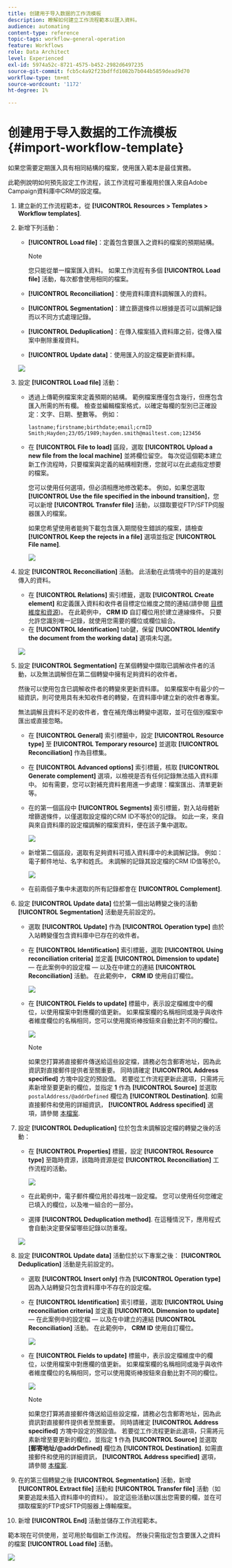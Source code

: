 ```yaml
---
title: 创建用于导入数据的工作流模板
description: 瞭解如何建立工作流程範本以匯入資料。
audience: automating
content-type: reference
topic-tags: workflow-general-operation
feature: Workflows
role: Data Architect
level: Experienced
exl-id: 5974a52c-8721-4575-b452-2982d6497235
source-git-commit: fcb5c4a92f23bdffd1082b7b044b5859dead9d70
workflow-type: tm+mt
source-wordcount: '1172'
ht-degree: 1%

---
```


# 创建用于导入数据的工作流模板 {#import-workflow-template}

如果您需要定期匯入具有相同結構的檔案，使用匯入範本是最佳實務。

此範例說明如何預先設定工作流程，該工作流程可重複用於匯入來自Adobe Campaign資料庫中CRM的設定檔。

1. 建立新的工作流程範本，從 **[!UICONTROL Resources > Templates > Workflow templates]**.
1. 新增下列活動：

   * **[!UICONTROL Load file]**：定義包含要匯入之資料的檔案的預期結構。

      >[!NOTE]
      >
      >您只能從單一檔案匯入資料。 如果工作流程有多個 **[!UICONTROL Load file]** 活動，每次都會使用相同的檔案。

   * **[!UICONTROL Reconciliation]**：使用資料庫資料調解匯入的資料。
   * **[!UICONTROL Segmentation]**：建立篩選條件以根據是否可以調解記錄而以不同方式處理記錄。
   * **[!UICONTROL Deduplication]**：在傳入檔案插入資料庫之前，從傳入檔案中刪除重複資料。
   * **[!UICONTROL Update data]**：使用匯入的設定檔更新資料庫。

   ![](assets/import_template_example0.png)

1. 設定 **[!UICONTROL Load file]** 活動：

   * 透過上傳範例檔案來定義預期的結構。 範例檔案應僅包含幾行，但應包含匯入所需的所有欄。 檢查並編輯檔案格式，以確定每欄的型別已正確設定：文字、日期、整數等。 例如：

      ```
      lastname;firstname;birthdate;email;crmID
      Smith;Hayden;23/05/1989;hayden.smith@mailtest.com;123456
      ```

   * 在 **[!UICONTROL File to load]** 區段，選取 **[!UICONTROL Upload a new file from the local machine]** 並將欄位留空。 每次從這個範本建立新工作流程時，只要檔案與定義的結構相對應，您就可以在此處指定想要的檔案。

      您可以使用任何選項，但必須相應地修改範本。 例如，如果您選取 **[!UICONTROL Use the file specified in the inbound transition]**，您可以新增 **[!UICONTROL Transfer file]** 活動，以擷取要從FTP/SFTP伺服器匯入的檔案。

      如果您希望使用者能夠下載包含匯入期間發生錯誤的檔案，請檢查 **[!UICONTROL Keep the rejects in a file]** 選項並指定 **[!UICONTROL File name]**.

      ![](assets/import_template_example1.png)

1. 設定 **[!UICONTROL Reconciliation]** 活動。 此活動在此情境中的目的是識別傳入的資料。

   * 在 **[!UICONTROL Relations]** 索引標籤，選取 **[!UICONTROL Create element]** 和定義匯入資料和收件者目標定位維度之間的連結(請參閱 [目標維度和資源](../../automating/using/query.md#targeting-dimensions-and-resources))。 在此範例中， **CRM ID** 自訂欄位用於建立連線條件。 只要允許您識別唯一記錄，就使用您需要的欄位或欄位組合。
   * 在 **[!UICONTROL Identification]** tab鍵，保留 **[!UICONTROL Identify the document from the working data]** 選項未勾選。

   ![](assets/import_template_example2.png)

1. 設定 **[!UICONTROL Segmentation]** 在某個轉變中擷取已調解收件者的活動，以及無法調解但在第二個轉變中擁有足夠資料的收件者。

   然後可以使用包含已調解收件者的轉變來更新資料庫。 如果檔案中有最少的一組資訊，則可使用具有未知收件者的轉變，在資料庫中建立新的收件者專案。

   無法調解且資料不足的收件者，會在補充傳出轉變中選取，並可在個別檔案中匯出或直接忽略。

   * 在 **[!UICONTROL General]** 索引標籤中，設定 **[!UICONTROL Resource type]** 至 **[!UICONTROL Temporary resource]** 並選取 **[!UICONTROL Reconciliation]** 作為目標集。
   * 在 **[!UICONTROL Advanced options]** 索引標籤，核取 **[!UICONTROL Generate complement]** 選項，以檢視是否有任何記錄無法插入資料庫中。 如有需要，您可以對補充資料套用進一步處理：檔案匯出、清單更新等。
   * 在的第一個區段中 **[!UICONTROL Segments]** 索引標籤，對入站母體新增篩選條件，以僅選取設定檔的CRM ID不等於0的記錄。 如此一來，來自與來自資料庫的設定檔調解的檔案資料，便在該子集中選取。

      ![](assets/import_template_example3.png)

   * 新增第二個區段，選取有足夠資料可插入資料庫中的未調解記錄。 例如：電子郵件地址、名字和姓氏。 未調解的記錄其設定檔的CRM ID值等於0。

      ![](assets/import_template_example3_2.png)

   * 在前兩個子集中未選取的所有記錄都會在 **[!UICONTROL Complement]**.

1. 設定 **[!UICONTROL Update data]** 位於第一個出站轉變之後的活動 **[!UICONTROL Segmentation]** 活動是先前設定的。

   * 選取 **[!UICONTROL Update]** 作為 **[!UICONTROL Operation type]** 由於入站轉變僅包含資料庫中已存在的收件者。
   * 在 **[!UICONTROL Identification]** 索引標籤，選取 **[!UICONTROL Using reconciliation criteria]** 並定義 **[!UICONTROL Dimension to update]**  — 在此案例中的設定檔 — 以及在中建立的連結 **[!UICONTROL Reconciliation]** 活動。 在此範例中， **CRM ID** 使用自訂欄位。

      ![](assets/import_template_example6.png)

   * 在 **[!UICONTROL Fields to update]** 標籤中，表示設定檔維度中的欄位，以使用檔案中對應欄的值更新。 如果檔案欄的名稱相同或幾乎與收件者維度欄位的名稱相同，您可以使用魔術棒按鈕來自動比對不同的欄位。

      ![](assets/import_template_example6_2.png)

      >[!NOTE]
      >
      >如果您打算將直接郵件傳送給這些設定檔，請務必包含郵寄地址，因為此資訊對直接郵件提供者至關重要。 同時請確定 **[!UICONTROL Address specified]** 方塊中設定的預設值。 若要從工作流程更新此選項，只需將元素新增至要更新的欄位，並指定 **1** 作為 **[!UICONTROL Source]** 並選取 `postalAddress/@addrDefined` 欄位為 **[!UICONTROL Destination]**. 如需直接郵件和使用的詳細資訊， **[!UICONTROL Address specified]** 選項，請參閱 [本檔案](../../channels/using/about-direct-mail.md#recommendations).

1. 設定 **[!UICONTROL Deduplication]** 位於包含未調解設定檔的轉變之後的活動：

   * 在 **[!UICONTROL Properties]** 標籤，設定 **[!UICONTROL Resource type]** 至臨時資源，該臨時資源是從 **[!UICONTROL Reconciliation]** 工作流程的活動。

      ![](assets/import_template_example4.png)

   * 在此範例中，電子郵件欄位用於尋找唯一設定檔。 您可以使用任何您確定已填入的欄位，以及唯一組合的一部分。
   * 選擇 **[!UICONTROL Deduplication method]**. 在這種情況下，應用程式會自動決定要保留哪些記錄以防重複。

   ![](assets/import_template_example7.png)

1. 設定 **[!UICONTROL Update data]** 活動位於以下專案之後： **[!UICONTROL Deduplication]** 活動是先前設定的。

   * 選取 **[!UICONTROL Insert only]** 作為 **[!UICONTROL Operation type]** 因為入站轉變只包含資料庫中不存在的設定檔。
   * 在 **[!UICONTROL Identification]** 索引標籤，選取 **[!UICONTROL Using reconciliation criteria]** 並定義 **[!UICONTROL Dimension to update]**  — 在此案例中的設定檔 — 以及在中建立的連結 **[!UICONTROL Reconciliation]** 活動。 在此範例中， **CRM ID** 使用自訂欄位。

      ![](assets/import_template_example6.png)

   * 在 **[!UICONTROL Fields to update]** 標籤中，表示設定檔維度中的欄位，以使用檔案中對應欄的值更新。 如果檔案欄的名稱相同或幾乎與收件者維度欄位的名稱相同，您可以使用魔術棒按鈕來自動比對不同的欄位。

      ![](assets/import_template_example6_2.png)

      >[!NOTE]
      >
      >如果您打算將直接郵件傳送給這些設定檔，請務必包含郵寄地址，因為此資訊對直接郵件提供者至關重要。 同時請確定 **[!UICONTROL Address specified]** 方塊中設定的預設值。 若要從工作流程更新此選項，只需將元素新增至要更新的欄位，並指定 **1** 作為 **[!UICONTROL Source]** 並選取 **[郵寄地址/@addrDefined]** 欄位為 **[!UICONTROL Destination]**. 如需直接郵件和使用的詳細資訊， **[!UICONTROL Address specified]** 選項，請參閱 [本檔案](../../channels/using/about-direct-mail.md#recommendations).

1. 在的第三個轉變之後 **[!UICONTROL Segmentation]** 活動，新增 **[!UICONTROL Extract file]** 活動和 **[!UICONTROL Transfer file]** 活動（如果要追蹤未插入資料庫中的資料）。 設定這些活動以匯出您需要的欄，並在可擷取檔案的FTP或SFTP伺服器上傳輸檔案。
1. 新增 **[!UICONTROL End]** 活動並儲存工作流程範本。

範本現在可供使用，並可用於每個新工作流程。 然後只需指定包含要匯入之資料的檔案 **[!UICONTROL Load file]** 活動。

![](assets/import_template_example9.png)
